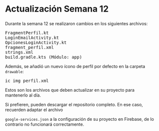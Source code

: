 <h1 align="left">Actualización Semana 12</h1>

###

<p align="left">Durante la semana 12 se realizaron cambios en los siguientes archivos:</p>

<pre>
FragmentPerfil.kt
LoginEmailActivity.kt
OpcionesLoginActivity.kt
fragment_perfil.xml
strings.xml
build.gradle.kts (Módulo: app)
</pre>

<p align="left">Además, se añadió un nuevo ícono de perfil por defecto en la carpeta <code>drawable</code>:</p>

<pre>
ic_img_perfil.xml
</pre>

<p align="left">Estos son los archivos que deben actualizar en su proyecto para mantenerlo al día.</p>

<p align="left">Si prefieren, pueden descargar el repositorio completo. En ese caso, recuerden adaptar el archivo</p>
<p align="left"><code>google-services.json</code> a la configuración de su proyecto en Firebase, de lo contrario no funcionará correctamente.</p>
